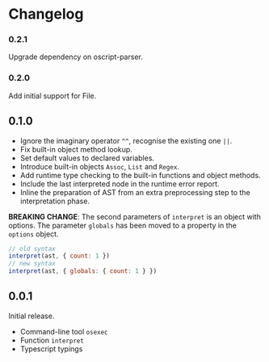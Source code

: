 # Changelog

### 0.2.1

Upgrade dependency on oscript-parser.

### 0.2.0

Add initial support for File.

## 0.1.0

* Ignore the imaginary operator `^^`, recognise the existing one `||`.
* Fix built-in object method lookup.
* Set default values to declared variables.
* Introduce built-in objects `Assoc`, `List` and `Regex`.
* Add runtime type checking to the built-in functions and object methods.
* Include the last interpreted node in the runtime error report.
* Inline the preparation of AST from an extra preprocessing step to the interpretation phase.

**BREAKING CHANGE**: The second parameters of `interpret` is an object with options. The parameter `globals` has been moved to a property in the `options` object.

```js
// old syntax
interpret(ast, { count: 1 })
// new syntax
interpret(ast, { globals: { count: 1 } })
```

## 0.0.1

Initial release.

* Command-line tool `osexec`
* Function `interpret`
* Typescript typings

